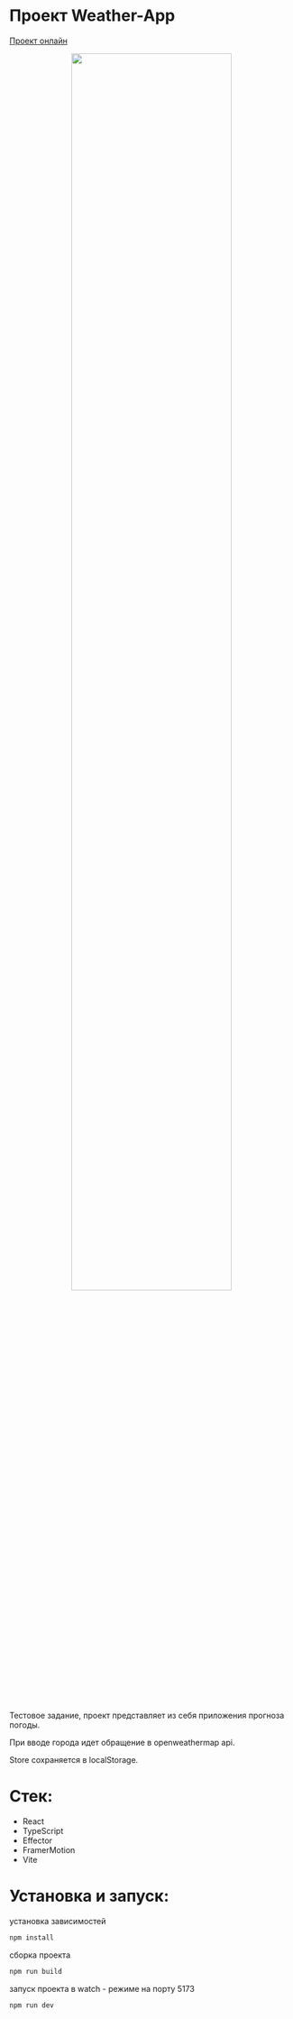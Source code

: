 
# Проект Weather-App
[Проект онлайн](https://futuringer.github.io/happy-new-year/)

<p align="center">
  <img src="https://github.com/Futuringer/happy-new-year/assets/77829629/3d1f3e44-74f6-4449-8b28-ba94794248d8" width="75%"/>
</p>

Тестовое задание, проект представляет из себя приложения прогноза погоды. 

При вводе города идет обращение в openweathermap api.

Store сохраняется в localStorage.


# Стек:

- React
- TypeScript
- Effector
- FramerMotion
- Vite

# Установка и запуск:

установка зависимостей

```sh
npm install
```

сборка проекта

```sh
npm run build
```

запуск проекта в watch - режиме на порту 5173

```sh
npm run dev
```
